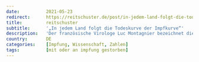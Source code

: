 ```yaml
---
date:          2021-05-23
redirect:      https://reitschuster.de/post/in-jedem-land-folgt-die-todeskurve-der-impfkurve/
title:         reitschuster
subtitle:      '„In jedem Land folgt die Todeskurve der Impfkurve“'
description:   'Der französische Virologe Luc Montagnier bezeichnet die aktuelle Politik der Massenimpfungen als schweren Fehler - sowohl medizinisch, als auch wissenschaftlich. Die Impfungen seien für die Mutationen des Corona-Virus verantwortlich, warnt der Nobelpreisträger. Von Christian Euler.'
country:       DE
categories:    [Impfung, Wissenschaft, Zahlen]
tags:          [mit oder an impfung gestorben]
---
```

